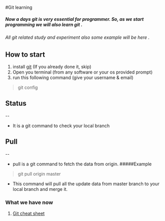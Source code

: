 #Git learning

##### Now a days git is very essential for programmer. So, as we start programming we will also learn git .
###### All git related study and experiment also some example will be here . 

## How to start
 1. install [git](https://git-scm.com/downloads) (If you already done it, skip)
 2. Open you terminal (from any software or your os provided prompt)
 3. run this following command (give your username & email)
 > git config
 
## Status
--
- It is a git command to check your local branch
 
## Pull
--
- pull is a git command to fetch the data from origin. 
 #####Example 
>git pull origin master
- This command will pull all the update data from master branch to your local branch and merge it.


### What we have now
1. [Git cheat sheet](/git-cheet-sheet.pdf)
